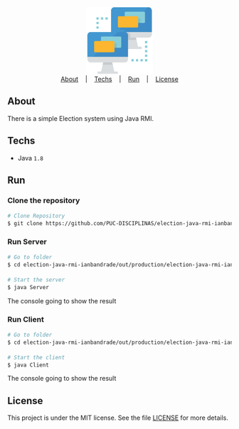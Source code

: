 <div align="center">
  <img width="150px" alt="Logo" src="./assets/icon.svg"/>
</div>

<div align="center">
  <a href="#about">About</a>
   &nbsp;&nbsp;&nbsp;|&nbsp;&nbsp;&nbsp;
  <a href="#techs">Techs</a>
  &nbsp;&nbsp;&nbsp;|&nbsp;&nbsp;&nbsp;
  <a href="#run">Run</a>
&nbsp;&nbsp;&nbsp;|&nbsp;&nbsp;&nbsp;
  <a href="#license">License</a>
</div>

## About

There is a simple Election system using Java RMI.

## Techs

- Java ```1.8```

## Run

### Clone the repository

```bash
# Clone Repository
$ git clone https://github.com/PUC-DISCIPLINAS/election-java-rmi-ianbandrade.git
```

### Run Server

```bash
# Go to folder
$ cd election-java-rmi-ianbandrade/out/production/election-java-rmi-ianbandrade

# Start the server
$ java Server
```

The console going to show the result

### Run Client

```bash
# Go to folder
$ cd election-java-rmi-ianbandrade/out/production/election-java-rmi-ianbandrade

# Start the client
$ java Client
```

The console going to show the result

## License

This project is under the MIT license. See the file [LICENSE](LICENSE) for more details.
